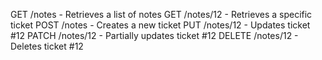GET /notes - Retrieves a list of notes
GET /notes/12 - Retrieves a specific ticket
POST /notes - Creates a new ticket
PUT /notes/12 - Updates ticket #12
PATCH /notes/12 - Partially updates ticket #12
DELETE /notes/12 - Deletes ticket #12